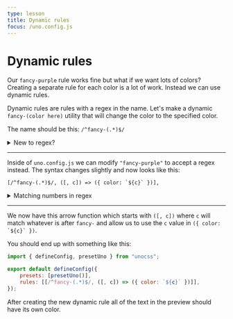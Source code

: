 ```yaml
---
type: lesson
title: Dynamic rules
focus: /uno.config.js
---
```


# Dynamic rules

Our `fancy-purple` rule works fine but what if we want lots of colors? Creating a separate rule for each color is a lot of work. Instead we can use dynamic rules.

Dynamic rules are rules with a regex in the name. Let's make a dynamic `fancy-(color here)` utility that will change the color to the specified color.

The name should be this: `/^fancy-(.*)$/`

<details>
  <summary>New to regex?</summary>

:::info
`//` is how a regex is specified. `^` is the start of the string and `$` is the end of the string. `.*` means `match any character` and putting parantheses around like `(.*)` will create a capturing group that catches the content and allows for matching against the whole group.
:::

</details>

---

Inside of `uno.config.js` we can modify `"fancy-purple"` to accept a regex instead. The syntax changes slightly and now looks like this:

``[/^fancy-(.*)$/, ([, c]) => ({ color: `${c}` })],``

<details>
  <summary>Matching numbers in regex</summary>

:::tip
For a regex that should match numbers here is an example: ``[/^m-(\d+)$/, ([, d]) => ({ margin: `${d / 4}rem` })]``
:::

</details>

---

We now have this arrow function which starts with `([, c])` where `c` will match whatever is after `fancy-` and allow us to use the `c` value in ``({ color: `${c}` })``.

You should end up with something like this:

```js
import { defineConfig, presetUno } from "unocss";

export default defineConfig({
	presets: [presetUno()],
	rules: [[/^fancy-(.*)$/, ([, c]) => ({ color: `${c}` })]],
});
```

After creating the new dynamic rule all of the text in the preview should have its own color.
